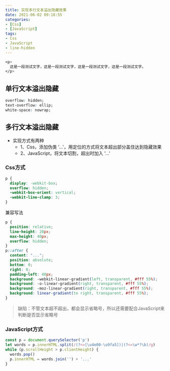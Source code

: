 ```yaml
---
title: 实现多行文本溢出隐藏效果
date: 2021-06-02 09:18:55
categories:
- [Css]
- [JavaScript]
tags:
- Css
- JavaScript
- line-hidden
---
```


```css
<p>
  这是一段测试文字，这是一段测试文字，这是一段测试文字，这是一段测试文字。
</p>
```
## 单行文本溢出隐藏
```css
overflow: hidden;
text-overflow: ellip;
white-space: nowrap;
```
## 多行文本溢出隐藏
- 实现方式有两种
   - 1、Css，添加伪类 '...'，用定位的方式将文本超出部分盖住达到隐藏效果
   - 2、JavaScript，将文本切割，超出时加入 '...'
### Css方式
```css
p {
  display: -webkit-box;
  overflow: hidden;
  -webkit-box-orient: vertical;
  -webkit-line-clamp: 3; 
}
```
兼容写法  
```css
p {
  position: relative;
  line-height: 20px;
  max-height: 40px;
  overflow: hidden;
}
p::after {
  content: "...";
  position: absolute;
  bottom: 0;
  right: 0;
  padding-left: 40px;
  background: -webkit-linear-gradient(left, transparent, #fff 55%);
  background: -o-linear-gradient(right, transparent, #fff 55%);
  background: -moz-linear-gradient(right, transparent, #fff 55%);
  background: linear-gradient(to right, transparent, #fff 55%);
}
```
> 缺陷：不管文本超不超出，都会显示省略号，所以还需要配合JavaScript来判断是否显示省略号  

### JavaScript方式
```js
const p = document.querySelector('p')
let words = p.innerHTML.split(/(?<=[\u4e00-\u9fa5])|(?<=\w*?\b)/g)
while (p.scrollHeight > p.clientHeight) {
  words.pop()
  p.innerHTML = words.join('') + '...'
}
```